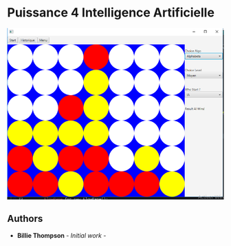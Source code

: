 # Puissance 4 Intelligence Artificielle
![](Image/screen.png)

## Authors

* **Billie Thompson** - *Initial work* - [](https://github.com/PurpleBooth)
